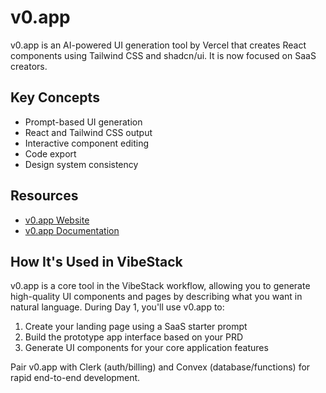 # v0.app

v0.app is an AI-powered UI generation tool by Vercel that creates React components using Tailwind CSS and shadcn/ui. It is now focused on SaaS creators.

## Key Concepts

- Prompt-based UI generation
- React and Tailwind CSS output
- Interactive component editing
- Code export
- Design system consistency

## Resources

- [v0.app Website](https://v0.app)
- [v0.app Documentation](https://v0.app/docs)

## How It's Used in VibeStack

v0.app is a core tool in the VibeStack workflow, allowing you to generate high-quality UI components and pages by describing what you want in natural language. During Day 1, you'll use v0.app to:

1. Create your landing page using a SaaS starter prompt
2. Build the prototype app interface based on your PRD
3. Generate UI components for your core application features

Pair v0.app with Clerk (auth/billing) and Convex (database/functions) for rapid end-to-end development.
